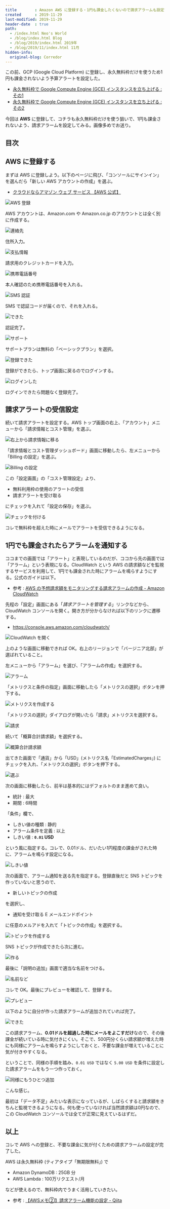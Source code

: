```yaml
---
title        : Amazon AWS に登録する・1円も課金したくないので請求アラームも設定する
created      : 2019-11-29
last-modified: 2019-11-29
header-date  : true
path:
  - /index.html Neo's World
  - /blog/index.html Blog
  - /blog/2019/index.html 2019年
  - /blog/2019/11/index.html 11月
hidden-info:
  original-blog: Corredor
---
```


この前、GCP (Google Cloud Platform) に登録し、永久無料枠だけを使うため1円も課金されないよう予算アラートを設定した。

- [永久無料枠で Google Compute Engine (GCE) インスタンスを立ち上げる : その1](/blog/2019/08/01-01.html)
- [永久無料枠で Google Compute Engine (GCE) インスタンスを立ち上げる : その2](/blog/2019/08/02-01.html)

今回は **AWS** に登録して、コチラも永久無料枠だけを使う狙いで、1円も課金されないよう、請求アラームを設定してみる。画像多めでお送り。

## 目次

## AWS に登録する

まずは AWS に登録しよう。以下のページに飛び、「コンソールにサインイン」を選んだら「新しい AWS アカウントの作成」を選ぶ。

- [クラウドならアマゾン ウェブ サービス 【AWS 公式】](https://aws.amazon.com/jp/)

![AWS 登録](29-01-01.png)

AWS アカウントは、Amazon.com や Amazon.co.jp のアカウントとは全く別に作成する。

![連絡先](29-01-02.png)

住所入力。

![支払情報](29-01-03.png)

請求用のクレジットカードを入力。

![携帯電話番号](29-01-04.png)

本人確認のため携帯電話番号を入れる。

![SMS 認証](29-01-05.png)

SMS で認証コードが届くので、それを入れる。

![できた](29-01-06.png)

認証完了。

![サポート](29-01-07.png)

サポートプランは無料の「ベーシックプラン」を選択。

![登録できた](29-01-08.png)

登録ができたら、トップ画面に戻るのでログインする。

![ログインした](29-01-09.png)

ログインできたら問題なく登録完了。

## 請求アラートの受信設定

続いて請求アラートを設定する。AWS トップ画面の右上、「アカウント」メニューから「請求情報とコスト管理」を選ぶ。

![右上から請求情報に移る](29-01-10.png)

「請求情報とコスト管理ダッシュボード」画面に移動したら、左メニューから「Billing の設定」を選ぶ。

![Billing の設定](29-01-11.png)

この「設定画面」の「コスト管理設定」より、

- 無料利用枠の使用のアラートの受信
- 請求アラートを受け取る

にチェックを入れて「設定の保存」を選ぶ。

![チェックを付ける](29-01-12.png)

コレで無料枠を超えた時にメールでアラートを受信できるようになる。

## 1円でも課金されたらアラームを通知する

ココまでの画面では「アラート」と表現しているのだが、ココから先の画面では「アラーム」という表現になる。CloudWatch という AWS の請求額などを監視するサービスを利用して、1円でも課金された時にアラームを鳴らすようにする。公式のガイドは以下。

- 参考 : [AWS の予想請求額をモニタリングする請求アラームの作成 - Amazon CloudWatch](https://docs.aws.amazon.com/ja_jp/AmazonCloudWatch/latest/monitoring/monitor_estimated_charges_with_cloudwatch.html)

先程の「設定」画面にある「*請求アラートを管理する*」リンクなどから、CloudWatch コンソールを開く。開き方が分からなければ以下のリンクに遷移する。

- <https://console.aws.amazon.com/cloudwatch/>

![CloudWatch を開く](29-01-13.png)

上のような画面に移動できれば OK。右上のリージョンで「バージニア北部」が選ばれていること。

左メニューから「アラーム」を選び、「アラームの作成」を選択する。

![アラーム](29-01-14.png)

「メトリクスと条件の指定」画面に移動したら「メトリクスの選択」ボタンを押下する。

![メトリクスを作成する](29-01-15.png)

「メトリクスの選択」ダイアログが開いたら「請求」メトリクスを選択する。

![請求](29-01-16.png)

続いて「概算合計請求額」を選択する。

![概算合計請求額](29-01-17.png)

出てきた画面で「通貨」から「USD」(メトリクス名「EstimatedCharges」) にチェックを入れ、「メトリクスの選択」ボタンを押下する。

![選ぶ](29-01-18.png)

次の画面に移動したら、前半は基本的にはデフォルトのまま進めて良い。

- 統計 : 最大
- 期間 : 6時間

「条件」欄で、

- しきい値の種類 : 静的
- アラーム条件を定義 : 以上
- しきい値 : **`0.01` USD**

という風に指定する。コレで、0.01ドル、だいたい1円程度の課金がされた時に、アラームを鳴らす設定になる。

![しきい値](29-01-19.png)

次の画面で、アラーム通知を送る先を指定する。登録直後だと SNS トピックを作っていないと思うので、

- 新しいトピックの作成

を選択し、

- 通知を受け取る E メールエンドポイント

に任意のメルアドを入れて「トピックの作成」を選択する。

![トピックを作成する](29-01-20.png)

SNS トピックが作成できたら次に進む。

![作る](29-01-21.png)

最後に「説明の追加」画面で適当な名前をつける。

![名前など](29-01-22.png)

コレで OK。最後にプレビューを確認して、登録する。

![プレビュー](29-01-23.png)

以下のように自分が作った請求アラームが追加されていれば完了。

![できた](29-01-24.png)

この請求アラーム、**0.01ドルを超過した時にメールをよこすだけ**なので、その後課金が続いている時に気付きにくい。そこで、500円分くらい請求額が増えた時にも同様にアラームを鳴らすようにしておくと、不要な課金が増えていることに気が付きやすくなる。

ということで、同様の手順を踏み、`0.01 USD` ではなく `5.00 USD` を条件に設定した請求アラームをもう一つ作っておく。

![同様にもうひとつ追加](29-01-25.png)

こんな感じ。

最初は「データ不足」みたいな表示になっているが、しばらくすると請求額をきちんと監視できるようになる。何も使っていなければ当然請求額は0円なので、この CloudWatch コンソールでは全てが正常に見えているはずだ。

## 以上

コレで AWS への登録と、不要な課金に気が付くための請求アラームの設定が完了した。

AWS は永久無料枠 (ティアタイプ「無期限無料」) で

- Amazon DynamoDB : 25GB 分
- AWS Lambda : 100万リクエスト/月

などが使えるので、無料枠内でうまく活用していきたい。

- 参考 : [【AWSメモ②】請求アラーム機能の設定 - Qiita](https://qiita.com/Kento75/items/ca53d4266bc132cc13c6)
